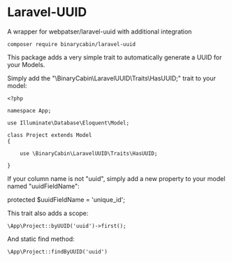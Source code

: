 # Laravel-UUID
A wrapper for webpatser/laravel-uuid with additional integration

```
composer require binarycabin/laravel-uuid
```

This package adds a very simple trait to automatically generate a UUID for your Models.

Simply add the "\BinaryCabin\LaravelUUID\Traits\HasUUID;" trait to your model:

```
<?php

namespace App;

use Illuminate\Database\Eloquent\Model;

class Project extends Model
{

    use \BinaryCabin\LaravelUUID\Traits\HasUUID;

}
```

If your column name is not "uuid", simply add a new property to your model named "uuidFieldName":

protected $uuidFieldName = 'unique_id';

This trait also adds a scope:

```
\App\Project::byUUID('uuid')->first();
```

And static find method:

```
\App\Project::findByUUID('uuid')
```
